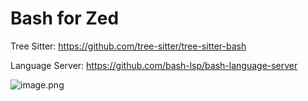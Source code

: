 # Bash for Zed

Tree Sitter: https://github.com/tree-sitter/tree-sitter-bash

Language Server: https://github.com/bash-lsp/bash-language-server

![image.png](https://s2.loli.net/2024/03/30/ISb1wqOCYaZtLyc.png)
